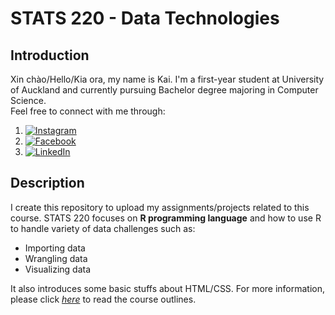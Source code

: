 # STATS 220 - Data Technologies
## Introduction 
Xin chào/Hello/Kia ora, my name is Kai. I'm a first-year student at University of Auckland and currently pursuing Bachelor degree majoring in Computer Science.
<br>
Feel free to connect with me through:
1. [![Instagram](https://img.shields.io/badge/Instagram-%23E4405F.svg?style=for-the-badge&logo=Instagram&logoColor=white)](https://www.instagram.com/thinhng05/)
2. [![Facebook](https://img.shields.io/badge/Facebook-%231877F2.svg?style=for-the-badge&logo=Facebook&logoColor=white)](https://www.facebook.com/thinhnguyen.05)
3. [![LinkedIn](https://img.shields.io/badge/linkedin-%230077B5.svg?style=for-the-badge&logo=linkedin&logoColor=white)](https://www.linkedin.com/in/kai-dct-nguyen/)
## Description
I create this repository to upload my assignments/projects related to this course. STATS 220 focuses on **R programming language** and how to use R to handle variety
of data challenges such as:
* Importing data
* Wrangling data
* Visualizing data
<!-- -->
It also introduces some basic stuffs about HTML/CSS. For more information, please click [*here*](https://courseoutline.auckland.ac.nz/dco/course/STATS/220/1213) to read the course outlines.

